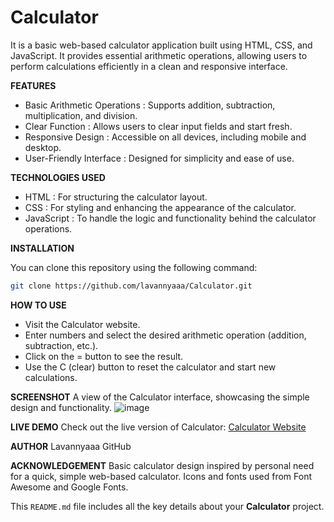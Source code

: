 # Calculator

It is a basic web-based calculator application built using HTML, CSS, and JavaScript. It provides essential arithmetic operations, allowing users to perform calculations efficiently in a clean and responsive interface.

**FEATURES**
- Basic Arithmetic Operations : Supports addition, subtraction, multiplication, and division.
- Clear Function : Allows users to clear input fields and start fresh.
- Responsive Design : Accessible on all devices, including mobile and desktop.
- User-Friendly Interface : Designed for simplicity and ease of use.

**TECHNOLOGIES USED**
- HTML : For structuring the calculator layout.
- CSS : For styling and enhancing the appearance of the calculator.
- JavaScript : To handle the logic and functionality behind the calculator operations.

**INSTALLATION**

You can clone this repository using the following command:

```bash
git clone https://github.com/lavannyaaa/Calculator.git
```

**HOW TO USE**
- Visit the Calculator website.
- Enter numbers and select the desired arithmetic operation (addition, subtraction, etc.).
- Click on the = button to see the result.
- Use the C (clear) button to reset the calculator and start new calculations.
  
**SCREENSHOT**
A view of the Calculator interface, showcasing the simple design and functionality.
![image](https://github.com/user-attachments/assets/c155a983-8e59-404f-a54d-a24a1598394c)

**LIVE DEMO**
Check out the live version of Calculator: [Calculator Website](https://lavannyaaa.github.io/Calculator/)

**AUTHOR**
Lavannyaaa
GitHub

**ACKNOWLEDGEMENT**
Basic calculator design inspired by personal need for a quick, simple web-based calculator.
Icons and fonts used from Font Awesome and Google Fonts.

This `README.md` file includes all the key details about your **Calculator** project.
